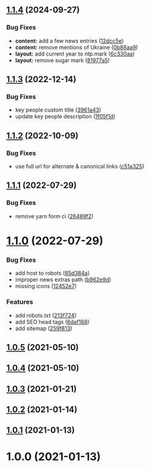 ## [1.1.4](https://github.com/SugarF0x/ntp-help/compare/v1.1.3...v1.1.4) (2024-09-27)


### Bug Fixes

* **content:** add a few news entries ([12dcc5e](https://github.com/SugarF0x/ntp-help/commit/12dcc5e0f10a3a06696458e7503c54acd7558942))
* **content:** remove mentions of Ukraine ([0b88aa9](https://github.com/SugarF0x/ntp-help/commit/0b88aa92091a5e28ec1494965e174eb17c678417))
* **layout:** add current year to ntp.mark ([6c330aa](https://github.com/SugarF0x/ntp-help/commit/6c330aadbc214c2afb94b2cedafa37966d662283))
* **layout:** remove sugar mark ([81977a5](https://github.com/SugarF0x/ntp-help/commit/81977a5c47ad1d42fbdf62e3bc1314a20501e5d8))



## [1.1.3](https://github.com/SugarF0x/ntp-help/compare/v1.1.2...v1.1.3) (2022-12-14)


### Bug Fixes

* key people custom title ([3961a43](https://github.com/SugarF0x/ntp-help/commit/3961a43f354a98196150defd1ef8c6aa2c423c8b))
* update key people description ([1f05f1d](https://github.com/SugarF0x/ntp-help/commit/1f05f1da92b3e66e66ac523151919083d325cd53))



## [1.1.2](https://github.com/SugarF0x/ntp-help/compare/v1.1.1...v1.1.2) (2022-10-09)


### Bug Fixes

* use full url for alternate & canonical links ([c51a325](https://github.com/SugarF0x/ntp-help/commit/c51a325dd6929da3c4fdbda3848c1b3e808ac93c))



## [1.1.1](https://github.com/SugarF0x/ntp-help/compare/v1.1.0...v1.1.1) (2022-07-29)


### Bug Fixes

* remove yarn form ci ([26489f2](https://github.com/SugarF0x/ntp-help/commit/26489f28ffa95983b7259b86966bcb03305ac039))



# [1.1.0](https://github.com/SugarF0x/ntp-help/compare/v1.0.5...v1.1.0) (2022-07-29)


### Bug Fixes

* add host to robots ([65d384a](https://github.com/SugarF0x/ntp-help/commit/65d384a1be81d6dfdad6ee7ad035a2a340227914))
* improper news extras path ([b962e9d](https://github.com/SugarF0x/ntp-help/commit/b962e9da2a72460848b83b02934e1f5f3524a995))
* missing icons ([12452e7](https://github.com/SugarF0x/ntp-help/commit/12452e77fb0398e22703f3f5fcd54f5359fcef35))


### Features

* add robots.txt ([213f724](https://github.com/SugarF0x/ntp-help/commit/213f72448733ddcb75ffa2985b76652ddd1e824a))
* add SEO head tags ([6daf188](https://github.com/SugarF0x/ntp-help/commit/6daf188dd2ea774db2dfe0cd0516597d84fc753e))
* add sitemap ([259f813](https://github.com/SugarF0x/ntp-help/commit/259f813746f3212274b81a5d2a65aa419d2a7393))



## [1.0.5](https://github.com/SugarF0x/ntp-help/compare/v1.0.4...v1.0.5) (2021-05-10)



## [1.0.4](https://github.com/SugarF0x/ntp-help/compare/v1.0.3...v1.0.4) (2021-05-10)



## [1.0.3](https://github.com/SugarF0x/ntp-help/compare/v1.0.2...v1.0.3) (2021-01-21)



## [1.0.2](https://github.com/SugarF0x/ntp-help/compare/v1.0.1...v1.0.2) (2021-01-14)



## [1.0.1](https://github.com/SugarF0x/ntp-help/compare/v1.0.0...v1.0.1) (2021-01-13)



# 1.0.0 (2021-01-13)



